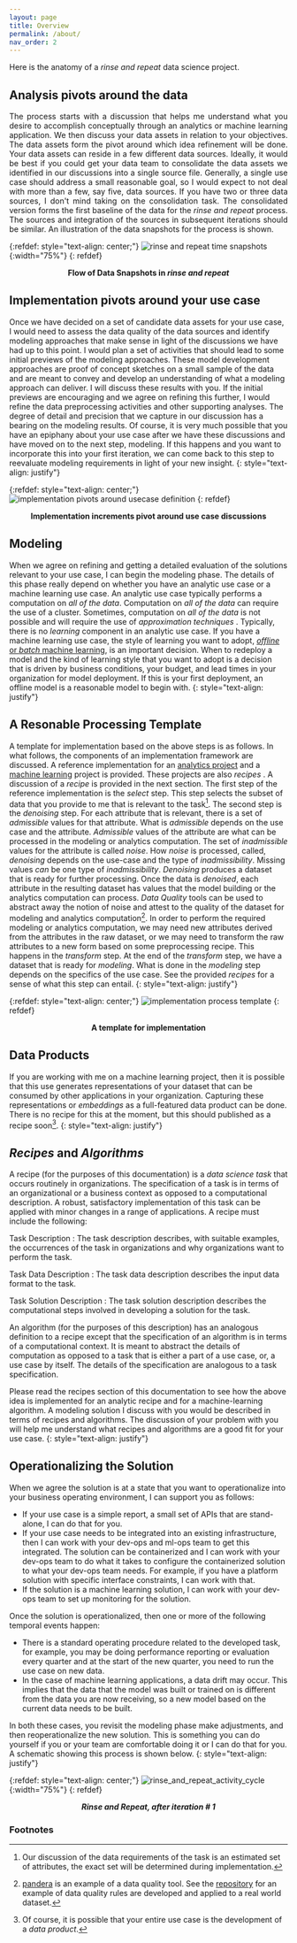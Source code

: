 ```yaml
---
layout: page
title: Overview
permalink: /about/
nav_order: 2
---
```




Here is the anatomy of a <em> rinse and repeat </em> data science project.

## Analysis pivots around the data
<div align="justify">
 The process starts with a discussion that helps me understand what you desire to accomplish conceptually through an analytics or machine learning application. We then discuss your data assets in relation to your objectives. The data assets form the pivot around which idea refinement will be done. Your data assets can reside in a few different data sources. Ideally, it would be best if you could get your data team to consolidate the data assets we identified in our discussions into a single source file. Generally, a single use case should address a small reasonable goal, so I would expect to not deal with more than a few, say five, data sources. If you have two or three data sources, I don't mind taking on the consolidation task. The consolidated version forms the first baseline of the data for the <em> rinse and repeat </em> process. The sources and integration of the sources in subsequent iterations should be similar. An illustration of the data snapshots for the process is shown.
 </div>

{:refdef: style="text-align: center;"}
![rinse and repeat time snapshots](../assets/images/sequence_of_data_snapshots.png){:width="75%"}
{: refdef}
 
 <center><figcaption><strong>Flow of Data Snapshots in <em> rinse and repeat </em></strong></figcaption></center>
 
## Implementation pivots around your use case
 
 
Once we have decided on a set of candidate data assets for your use case, I would need to assess the data quality of the data sources and identify modeling approaches that make sense in light of the discussions we have had up to this point. I would plan a set of activities that should lead to some initial previews of the modeling approaches. These model development approaches are proof of concept sketches on a small sample of the data and are meant to convey and develop an understanding of what a modeling approach can deliver. I will discuss these results with you. If the initial previews are encouraging and we agree on refining this further, I would refine the data preprocessing activities and other supporting analyses. The degree of detail and precision that we capture in our discussion has a bearing on the modeling results. Of course, it is very much possible that you have an epiphany about your use case after we have these discussions and have moved on to the next step, modeling. If this happens and you want to incorporate this into your first iteration, we can come back to this step to reevaluate modeling requirements in light of your new insight.
  {: style="text-align: justify"}
 
 
{:refdef: style="text-align: center;"}
![implementation pivots around usecase definition ](../assets/images/data_life_cycle.png)
{: refdef}

<center><figcaption><strong>Implementation increments pivot around use case discussions </strong></figcaption></center>


## Modeling



  When we agree on refining and getting a detailed evaluation of the solutions relevant to your use case, I can begin the modeling phase. The details of this phase really depend on whether you have an analytic use case or a machine learning use case. An analytic use case typically performs a computation on <em> all of the data</em>. Computation on <em> all of the data </em> can require the use of a cluster. Sometimes, computation on <em> all of the data </em> is not possible and will require the use of <em> approximation techniques </em>. Typically, there is no <em> learning </em> component in an analytic use case. If you have a machine learning use case, the style of learning you want to adopt, <a href="https://www.baeldung.com/cs/online-vs-offline-learning"><em> offline </em> or <em> batch </em> machine learning</a>, is an important decision. When to redeploy a model and the kind of learning style that you want to adopt is a decision that is driven by business conditions, your budget, and lead times in your organization for model deployment. If this is your first deployment, an offline model is a reasonable model to begin with. 
   {: style="text-align: justify"}


## A Resonable Processing Template


A template for implementation based on the above steps is as follows. In what follows, the components of an implementation framework are discussed. A reference implementation for an [analytics project](https://github.com/rajivsam/Rinse_and_Repeat/tree/main/notebooks/ITSM) and a [machine learning](https://github.com/rajivsam/Rinse_and_Repeat/tree/main/notebooks/Retail) project is provided. These projects are also <em>recipes</em> . A discussion of a <em>recipe</em> is provided in the next section. The first step of the reference implementation is the <em>select</em> step. This step selects the subset of data that you provide to me that is relevant to the task[^1]. The second step is the *denoising* step. For each attribute that is relevant, there is a set of *admissible* values for that attribute. What is *admissible* depends on the use case and the attribute. *Admissible* values of the attribute are what can be processed in the modeling or analytics computation. The set of *inadmissible* values for the attribute is called *noise*. How *noise* is processed, called, *denoising* depends on the use-case and the type of *inadmissibility*. Missing values *can* be one type of *inadmissibility*. *Denoising* produces a dataset that is ready for further processing. Once the data is *denoised*, each attribute in the resulting dataset has values that the model building or the analytics computation can process. *Data Quality* tools can be used to abstract away the notion of noise and attest to the quality of the dataset for modeling and analytics computation[^2]. In order to perform the required modeling or analytics computation, we may need new attributes derived from the attributes in the raw dataset, or we may need to transform the raw attributes to a new form based on some preprocessing recipe. This happens in the *transform* step. At the end of the *transform* step, we have a dataset that is ready for *modeling*. What is done in the *modeling* step depends on the specifics of the use case. See the provided *recipes* for a sense of what this step can entail.
{: style="text-align: justify"}

{:refdef: style="text-align: center;"}
![implementation process template](../assets/images/workflow.png)
{: refdef}

<center><figcaption><strong>A template for implementation</strong></figcaption></center>

## Data Products

If you are working with me on a machine learning project, then it is possible that this use generates representations of your dataset that can be consumed by other applications in your organization. Capturing these representations or *embeddings* as a full-featured data product can be done. There is no recipe for this at the moment, but this should published as a recipe soon[^3].
{: style="text-align: justify"}
  
  
##  *Recipes* and *Algorithms*

A recipe (for the purposes of this documentation) is a *data science task* that occurs routinely in organizations. The specification of a task is in terms of an organizational or a business context as opposed to a computational description. A robust, satisfactory implementation of this task can be applied with minor changes in a range of applications. A recipe must include the following:
 
Task Description
: The task description describes, with suitable examples, the occurrences of the task in organizations and why organizations want to perform the task.

Task Data Description
: The task data description describes the input data format to the task.

Task Solution Description
: The task solution description describes the computational steps involved in developing a solution for the task.

An algorithm (for the purposes of this description) has an analogous definition to a recipe except that the specification of an algorithm is in terms of a computational context. It is meant to abstract the details of computation as opposed to a task that is either a part of a use case, or,  a use case by itself. The details of the specification are analogous to a task specification.

Please read the recipes section of this documentation to see how the above idea is implemented for an analytic recipe and for a machine-learning algorithm. A modeling solution I discuss with you would be described in terms of recipes and algorithms. The discussion of your problem with you will help me understand what recipes and algorithms are a good fit for your use case.
{: style="text-align: justify"}


## Operationalizing the Solution
When we agree the solution is at a state that you want to operationalize into your business operating environment, I can support you as follows:

* If your use case is a simple report, a small set of APIs that are stand-alone, I can do that for you. 
* If your use case needs to be integrated into an existing infrastructure, then I can work with your dev-ops and ml-ops team to get this integrated. The solution can be containerized and I can work with your dev-ops team to do what it takes to configure the containerized solution to what your dev-ops team needs. For example, if you have a platform solution with specific interface constraints, I can work with that.
* If the solution is a machine learning solution, I can work with your dev-ops team to set up monitoring for the solution.

Once the solution is operationalized, then one or more of the following temporal events happen:

* There is a standard operating procedure related to the developed task, for example, you may be doing performance reporting or evaluation every quarter and at the start of the new quarter, you need to run the use case on new data.
* In the case of machine learning applications, a data drift may occur. This implies that the data that the model was built or trained on is different from the data you are now receiving, so a new model based on the current data needs to be built.

In both these cases, you revisit the modeling phase make adjustments, and then reoperationalize the new solution. This is something you can do yourself if you or your team are comfortable doing it or I can do that for you. A schematic showing this process is shown below.
{: style="text-align: justify"}



{:refdef: style="text-align: center;"}
![rinse_and_repeat_activity_cycle](../assets/images/rr_activity_cycle.png){:width="75%"}
{: refdef}

<center><figcaption><strong><em> Rinse and Repeat, after iteration # 1</em> </strong></figcaption></center>



  
  
  
### Footnotes

[^1]: Our discussion of the data requirements of the task is an estimated set of attributes, the exact set will be determined during implementation.

[^2]: [pandera](https://union.ai/pandera) is an example of a data quality tool. See the [repository](https://github.com/rajivsam/Rinse_and_Repeat/tree/main/notebooks/Retail) for an example of data quality rules are developed and applied to a real world dataset.

[^3]: Of course, it is possible that your entire use case is the development of a *data product*. 
  
  
 
 


